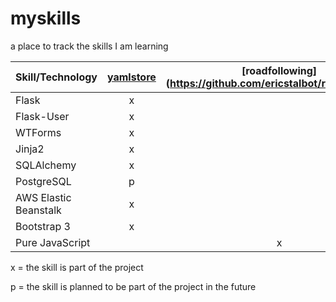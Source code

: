 # myskills

a place to track the skills I am learning



Skill/Technology | [yamlstore](https://github.com/ericstalbot/yamlstore) | [roadfollowing] (https://github.com/ericstalbot/roadfollowing)
--- | :---: | :---:
Flask | x | 
Flask-User | x | 
WTForms | x | 
Jinja2 | x | 
SQLAlchemy | x | 
PostgreSQL | p | 
AWS Elastic Beanstalk | x | 
Bootstrap 3 | x | 
Pure JavaScript |  | x

x = the skill is part of the project

p = the skill is planned to be part of the project in the future


